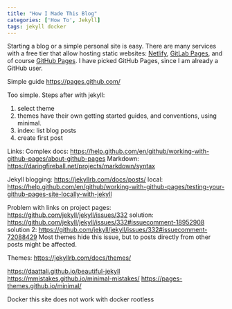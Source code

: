 ```yaml
---
title: "How I Made This Blog"
categories: ['How To', Jekyll]
tags: jekyll docker
---
```


Starting a blog or a simple personal site is easy.
There are many services with a free tier that allow hosting static websites:
[Netlify][net], [GitLab Pages][gl], and of course [GitHub Pages][gh]. 
I have picked GitHub Pages, since I am already a GitHub user.

[net]: https://www.netlify.com/
[gl]: https://pages.gitlab.io
[gh]: https://pages.github.com/

Simple guide
https://pages.github.com/

Too simple.
Steps after with jekyll:

1) select theme
2) themes have their own getting started guides, and conventions, using minimal.
3) index: list blog posts
4) create first post

Links:
Complex docs: https://help.github.com/en/github/working-with-github-pages/about-github-pages
Markdown: https://daringfireball.net/projects/markdown/syntax

Jekyll
blogging: https://jekyllrb.com/docs/posts/
local: https://help.github.com/en/github/working-with-github-pages/testing-your-github-pages-site-locally-with-jekyll

Problem with links on project pages:
https://github.com/jekyll/jekyll/issues/332
solution: https://github.com/jekyll/jekyll/issues/332#issuecomment-18952908
solution 2: https://github.com/jekyll/jekyll/issues/332#issuecomment-72088429
Most themes hide this issue, but to posts directly from other posts might be affected. 

Themes:
https://jekyllrb.com/docs/themes/

https://daattali.github.io/beautiful-jekyll
https://mmistakes.github.io/minimal-mistakes/
https://pages-themes.github.io/minimal/

Docker
this site does not work with docker rootless